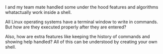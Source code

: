 I and my team mate handled some under the hood features and algorithms whatactually work inside a shell. 

All Linux operating systems have a terminal window to write in commands. But how are they executed properly after they are entered?

Also, how are extra features like keeping the history of commands and showing help handled? All of this can be understood by creating your own shell.
